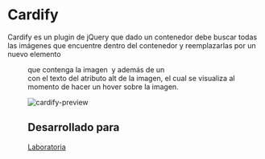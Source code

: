 # Cardify

Cardify es un plugin de jQuery que dado un contenedor debe buscar todas las imágenes que encuentre dentro del contenedor y reemplazarlas por un nuevo elemento <figure> que contenga la imagen <img> y además de un <figcaption> con el texto del atributo alt de la imagen, el cual se visualiza al momento de hacer un hover sobre la imagen.

![cardify-preview]()

## Desarrollado para 
[Laboratoria](http://www.laboratoria.la/)
